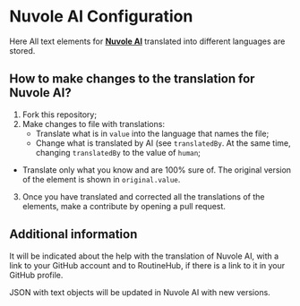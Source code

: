 # Nuvole AI Configuration

Here All text elements for **[Nuvole AI](https://routinehub.co/shortcut/18431/)** translated into different languages are stored.

## How to make changes to the translation for Nuvole AI?

1. Fork this repository;
2. Make changes to file with translations:
   - Translate what is in `value` into the language that names the file;
   - Change what is translated by AI (see `translatedBy`. At the same time, changing `translatedBy` to the value of `human`;
  - Translate only what you know and are 100% sure of. The original version of the element is shown in `original.value`.
3. Once you have translated and corrected all the translations of the elements, make a contribute by opening a pull request.

## Additional information

It will be indicated about the help with the translation of Nuvole AI, with a link to your GitHub account and to RoutineHub, if there is a link to it in your GitHub profile.

JSON with text objects will be updated in Nuvole AI with new versions.